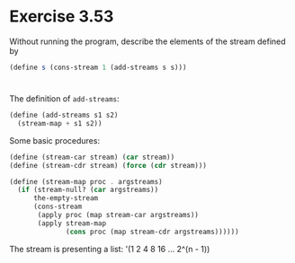 # Exercise 3.53

Without running the program, describe the elements of the stream defined by

```scheme
(define s (cons-stream 1 (add-streams s s)))
```

#

The definition of `add-streams`:

```scheme
(define (add-streams s1 s2)
  (stream-map + s1 s2))
```

Some basic procedures:

```scheme
(define (stream-car stream) (car stream))
(define (stream-cdr stream) (force (cdr stream)))

(define (stream-map proc . argstreams)
  (if (stream-null? (car argstreams))
      the-empty-stream
      (cons-stream
       (apply proc (map stream-car argstreams))
       (apply stream-map
              (cons proc (map stream-cdr argstreams))))))
```

The stream is presenting a list: '(1 2 4 8 16 ... 2^(n - 1))
